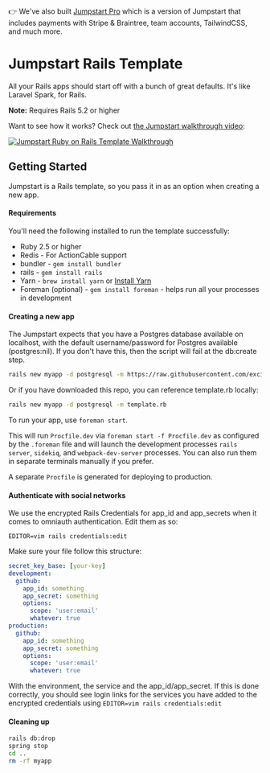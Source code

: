 👉 We've also built [Jumpstart Pro](https://jumpstartrails.com) which is a version of Jumpstart that includes payments with Stripe & Braintree, team accounts, TailwindCSS, and much more.

# Jumpstart Rails Template

All your Rails apps should start off with a bunch of great defaults. It's like Laravel Spark, for Rails.

**Note:** Requires Rails 5.2 or higher

Want to see how it works? Check out [the Jumpstart walkthrough video](https://www.youtube.com/watch?v=ssOZpISfIfI):

[![Jumpstart Ruby on Rails Template Walkthrough](https://i.imgur.com/pZDPbc7l.png)](https://www.youtube.com/watch?v=ssOZpISfIfI)

## Getting Started

Jumpstart is a Rails template, so you pass it in as an option when creating a new app.

#### Requirements

You'll need the following installed to run the template successfully:

* Ruby 2.5 or higher
* Redis - For ActionCable support
* bundler - `gem install bundler`
* rails - `gem install rails`
* Yarn - `brew install yarn` or [Install Yarn](https://yarnpkg.com/en/docs/install)
* Foreman (optional) - `gem install foreman` - helps run all your
  processes in development

#### Creating a new app

The Jumpstart expects that you have a Postgres database available on localhost, with the default
username/password for Postgres available (postgres:nil).  If you don't have this, then the script
will fail at the db:create step.

```bash
rails new myapp -d postgresql -m https://raw.githubusercontent.com/excid3/jumpstart/master/template.rb
```

Or if you have downloaded this repo, you can reference template.rb locally:

```bash
rails new myapp -d postgresql -m template.rb
```

To run your app, use `foreman start`.

This will run `Procfile.dev` via `foreman start -f Procfile.dev` as configured by the `.foreman` file and will launch the development processes `rails server`, `sidekiq`, and `webpack-dev-server` processes. You can also run them in separate terminals manually if you prefer.

A separate `Procfile` is generated for deploying to production.

#### Authenticate with social networks

We use the encrypted Rails Credentials for app_id and app_secrets when it comes to omniauth authentication. Edit them as so:

```
EDITOR=vim rails credentials:edit
```

Make sure your file follow this structure:

```yml
secret_key_base: [your-key]
development:
  github:
    app_id: something
    app_secret: something
    options:
      scope: 'user:email'
      whatever: true
production:
  github:
    app_id: something
    app_secret: something
    options:
      scope: 'user:email'
      whatever: true
```

With the environment, the service and the app_id/app_secret. If this is done correctly, you should see login links
for the services you have added to the encrypted credentials using `EDITOR=vim rails credentials:edit`

#### Cleaning up

```bash
rails db:drop
spring stop
cd ..
rm -rf myapp
```

